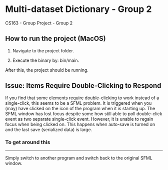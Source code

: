 
# Multi-dataset Dictionary - Group 2

  

CS163 - Group Project - Group 2

  

## How to run the project (MacOS)

1. Navigate to the project folder.

2. Execute the binary by: bin/main.

  

After this, the project should be running.
## Issue: Items Require Double-Clicking to Respond
If you find that some elements require double-clicking to work instead of a single-click, this seems to be a SFML problem. It is triggered when you (may) have clicked on the icon of the program when it is starting up. The SFML window has lost focus despite some how still able to poll double-click event as two separate single-click event. However, it is unable to regain focus when being clicked on. This happens when auto-save is turned on and the last save (serialized data) is large.
### To get around this
---
Simply switch to another program and switch back to the original SFML window.

